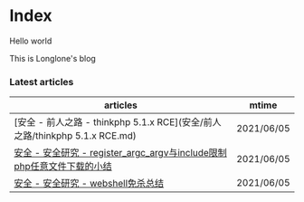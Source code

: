 # Index

Hello world

This is Longlone's blog


<!--start-->
### Latest articles
| articles | mtime |
|  ----  | ----  |
|[安全 - 前人之路 - thinkphp 5.1.x RCE](安全/前人之路/thinkphp 5.1.x RCE.md)|2021/06/05|
|[安全 - 安全研究 - register_argc_argv与include限制php任意文件下载的小结](安全/安全研究/register_argc_argv与include限制php任意文件下载的小结.md)|2021/06/05|
|[安全 - 安全研究 - webshell免杀总结](安全/安全研究/webshell免杀总结.md)|2021/06/05|
<!--end-->